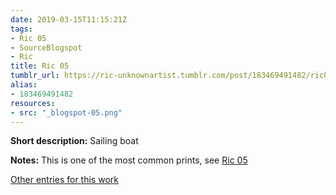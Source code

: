```yaml
---
date: 2019-03-15T11:15:21Z
tags:
- Ric 05
- SourceBlogspot
- Ric
title: Ric 05
tumblr_url: https://ric-unknownartist.tumblr.com/post/183469491482/ric05
alias:
- 183469491482
resources:
- src: "_blogspot-05.png"
---
```


**Short description:** Sailing boat

**Notes:** This is one of the most common prints, see [Ric 05](/tags/ric-05)

[Other entries for this work](/tags/ric-05)
